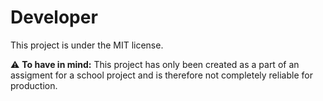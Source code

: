 # Developer
This project is under the MIT license.

⚠️ **To have in mind:** This project has only been created as a part of an assigment for a school project and is therefore not completely reliable for production. 